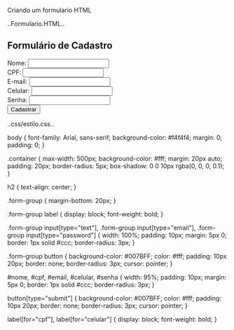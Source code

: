 Criando um formulario HTML

..Formulario.HTML..

 <html>
<html lang="pt-BR">
<head>
	<title>Formulário de Cadastro</title>
	<link rel="stylesheet" type="text/css" href="css\estilo.css">
</head>
<body>
	<div class="container">
		<h2>Formulário de Cadastro</h2>
		<form action="#" method="post">
			<div class="form-group">
				<label for="nome">Nome:</label>
				<input type="text" id="nome" name="nome" required>
			</div>
			<div class="form-group">
				<label for="CPF">CPF:</label>
				<input type="text" id="cpf" name="cpf" required>
			</div>
			<div class="form-group">
				<label for="email">E-mail:</label>
				<input type="email" id="email" name="email" required>
			</div>
			<div class="form-group">
				<label for="celular">Celular:</label>
				<input type="text" id="celular" name="celular" required>
			</div>
			<div class="form-group">
				<label for="senha">Senha:</label>
				<input type="password" id="senha" name="senha" required>
			</div>
			<button type="submit">Cadastrar</button>
		</form>
	</div>
</body>
</html>

..css/estilo.css..

body {
	font-family: Arial, sans-serif;
	background-color: #f4f4f4;
	margin: 0;
	padding: 0;
}

.container {
	max-width: 500px;
	background-color: #fff;
	margin: 20px auto;
	padding: 20px;
	border-radius: 5px;
	box-shadow: 0 0 10px rgba(0, 0, 0, 0.1);
}

h2 {
	text-align: center;
}

.form-group {
	margin-bottom: 20px;
}

.form-group label {
	display: block;
	font-weight: bold;
}

.form-group input[type="text"],
.form-group input[type="email"],
.form-group input[type="password"] {
	width: 100%;
	padding: 10px;
	margin: 5px 0;
	border: 1px solid #ccc;
	border-radius: 3px;
}

.form-group button {
	background-color: #007BFF;
	color: #fff;
	padding: 10px 20px;
	border: none;
	border-radius: 3px;
	cursor: pointer;
}

#nome, #cpf, #email, #celular, #senha {
	width: 95%;
	padding: 10px;
	margin: 5px 0;
	border: 1px solid #ccc;
	border-radius: 3px;
}

button[type="submit"] {
	background-color: #007BFF;
	color: #fff;
	padding: 10px 20px;
	border: none;
	border-radius: 3px;
	cursor: pointer;
}

label[for="cpf"], label[for="celular"] {
	display: block;
	font-weight: bold;
}

